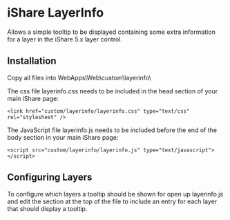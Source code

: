 iShare LayerInfo
=================

Allows a simple tooltip to be displayed containing some extra information for a layer in the iShare 5.x layer control.

Installation
------------

Copy all files into WebApps\Web\custom\layerinfo\

The css file layerinfo.css needs to be included in the head section of your main iShare page:

    <link href="custom/layerinfo/layerinfo.css" type="text/css" rel="stylesheet" />

The JavaScript file layerinfo.js needs to be included before the end of the body section in your main iShare page:

    <script src="custom/layerinfo/layerinfo.js" type="text/javascript"></script>

Configuring Layers
------------------

To configure which layers a tooltip should be shown for open up layerinfo.js and edit the section at the top of
the file to include an entry for each layer that should display a tooltip.

